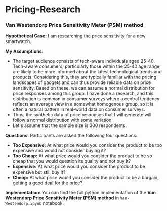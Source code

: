 # **Pricing-Research**

### **Van Westendorp Price Sensitivity Meter (PSM) method**

**Hypothetical Case:** I am researching the price sensitivity for a new smartwatch.

**My Assumptions:**
- The target audience consists of tech-aware individuals aged 25-40. Tech-aware consumers, particularly those within the 25-40 age range, are likely to be more informed about the latest technological trends and products. Considering this, they are typically familiar with the pricing landscapes of gadgets and can thus provide reliable data on price sensitivity. Based on these, we can assume a normal distribution for price responses among this group. I have done a research, and this distribution is common in consumer surveys where a central tendency reflects an average view in a somewhat homogenous group, so it is often a natural pattern in real-world data on consumer surveys.
- Thus, the synthetic data of price responses that I will generate will follow a normal distribution with some variation.
- Let's assume that the sample size is 300 respondents.

**Questions:**
Participants are asked the following four questions:

- **Too Expensive:** At what price would you consider the product to be too expensive and would not consider buying it?
- **Too Cheap:** At what price would you consider the product to be so cheap that you would question its quality and not buy it?
- **Expensive:** At what price would you consider the product to be expensive but still buy it?
- **Cheap:** At what price would you consider the product to be a bargain, getting a good deal for the price?

**Implementation:**
You can find the full python implementation of the **Van Westendorp Price Sensitivity Meter (PSM) method** in `Van-Westendorp.ipynb` notebook.